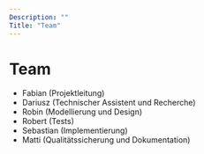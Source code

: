 ```yaml
---
Description: ""
Title: "Team"
---
```


# Team

- Fabian (Projektleitung)
- Dariusz (Technischer Assistent und Recherche)
- Robin (Modellierung und Design)
- Robert (Tests)
- Sebastian (Implementierung)
- Matti (Qualitätssicherung und Dokumentation)